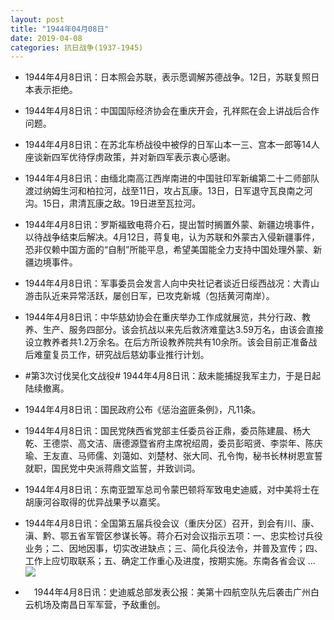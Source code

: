 ```yaml
---
layout: post
title: "1944年04月08日"
date: 2019-04-08
categories: 抗日战争(1937-1945)
---
```


<meta name="referrer" content="no-referrer" />

- 1944年4月8日讯：日本照会苏联，表示愿调解苏德战争。12日，苏联复照日本表示拒绝。 

- 1944年4月8日讯：中国国际经济协会在重庆开会，孔祥熙在会上讲战后合作问题。 

- 1944年4月8日讯：在苏北车桥战役中被俘的日军山本一三、宫本一郎等14人座谈新四军优待俘虏政策，并对新四军表示衷心感谢。 

- 1944年4月8日讯：由缅北南高江西岸南进的中国驻印军新编第二十二师部队渡过纳姆生河和柏拉河，战至11日，攻占瓦康。13日，日军退守瓦良南之河沟。15日，肃清瓦康之敌。19日进至瓦拉河。 

- 1944年4月8日讯：罗斯福致电蒋介石，提出暂时搁置外蒙、新疆边境事件，以待战争结束后解决。4月12日，蒋复电，认为苏联和外蒙古入侵新疆事件，恐非仅赖中国方面的“自制”所能平息，希望美国能全力支持中国处理外蒙、新疆边境事件。 

- 1944年4月8日讯：军事委员会发言人向中央社记者谈近日绥西战况：大青山游击队近来异常活跃，屡创日军，已攻克新城（包括黄河南岸）。 

- 1944年4月8日讯：中华慈幼协会在重庆举办工作成就展览，共分行政、教养、生产、服务四部分。该会抗战以来先后救济难童达3.59万名，由该会直接设立教养者共1.2万余名。在后方所设教养院共有10余所。该会目前正准备战后难童复员工作，研究战后慈幼事业推行计划。 

- #第3次讨伐吴化文战役# 1944年4月8日讯：敌未能捕捉我军主力，于是日起陆续撤离。 

- 1944年4月8日讯：国民政府公布《惩治盗匪条例》，凡11条。 

- 1944年4月8日讯：国民党陕西省党部主任委员谷正鼎，委员陈建晨、杨大乾、王德崇、高文洁、唐德源暨省府主席祝绍周，委员彭昭贤、李崇年、陈庆瑜、王友直、马师儒、刘蔼如、刘楚材、张大同、孔令恂，秘书长林树恩宣誓就职，国民党中央派蒋鼎文监誓，并致训词。 

- 1944年4月8日讯：东南亚盟军总司令蒙巴顿将军致电史迪威，对中美将士在胡康河谷取得的优异战果予以嘉奖。 

- 1944年4月8日讯：全国第五届兵役会议（重庆分区）召开，到会有川、康、滇、黔、鄂五省军管区参谋长等。蒋介石对会议指示五项：一、忠实检讨兵役业务；二、因地因事，切实改进缺点；三、简化兵役法令，并普及宣传；四、工作上应切取联系；五、确定工作重心及进度，按期实施。东南各省会议 ... <br/><img src="https://wx4.sinaimg.cn/large/aca367d8ly1g1uweq4cx4j20c8090t8q.jpg" />

- 　1944年4月8日讯：史迪威总部发表公报：美第十四航空队先后袭击广州白云机场及南昌日军军营，予敌重创。 

